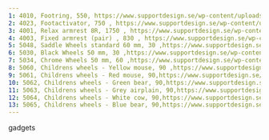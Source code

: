 ```yaml
---
1: 4010, Footring, 550, https://www.supportdesign.se/wp-content/uploads/2020/09/square_fotring-324x324.jpg
2: 4023, Footactivator, 750 , https://www.supportdesign.se/wp-content/uploads/2020/09/square-fotaktivator-324x324.jpg
3: 4001, Relax armrest 8R, 1750 , https://www.supportdesign.se/wp-content/uploads/2020/05/Armrest-324x324.jpg
4: 4003, Fixed armrest (pair) , 830 , https://www.supportdesign.se/wp-content/uploads/2020/09/square_4005_15_Armstod-Swing.jpg
5: 5048, Saddle Wheels standard 60 mm, 30 ,https://www.supportdesign.se/wp-content/uploads/2021/04/4_hjul-standard-svart.jpg
6: 5030, Black Wheels 50 mm, 30 ,https://www.supportdesign.se/wp-content/uploads/2021/04/4_hjul-standard-svart.jpg
7: 5034, Chrome Wheels 50 mm, 60 ,https://www.supportdesign.se/wp-content/uploads/2021/04/3_hjul-standard-krom.jpg
8: 5060, Childrens wheels - Yellow mouse, 90 ,https://www.supportdesign.se/wp-content/uploads/2021/04/1_smiles-gra-co.jpg
9: 5061, Childrens wheels - Red mouse, 90,https://www.supportdesign.se/wp-content/uploads/2021/04/1_smiles-gra-co.jpg
10: 5062, Childrens wheels - Green bear, 90,https://www.supportdesign.se/wp-content/uploads/2021/04/1_smiles-gra-co.jpg
11: 5063, Childrens wheels - Grey airplain, 90,https://www.supportdesign.se/wp-content/uploads/2021/04/1_smiles-gra-co.jpg
12: 5064, Childrens wheels - White cow, 90,https://www.supportdesign.se/wp-content/uploads/2021/04/1_smiles-gra-co.jpg
13: 5065, Childrens wheels - Blue bear, 90,https://www.supportdesign.se/wp-content/uploads/2021/04/1_smiles-gra-co.jpg
---
```

gadgets

